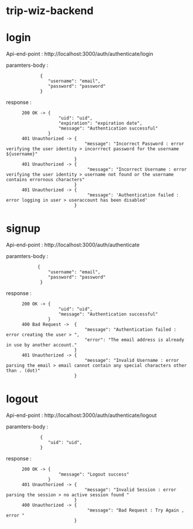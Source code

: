 # trip-wiz-backend


# login

Api-end-point : http://localhost:3000/auth/authenticate/login

paramters-body : 

                 {
                    "username": "email",
                    "password": "password"
                 }

response : 

          200 OK -> {
                        "uid": "uid",
                        "expiration": "expiration date",
                        "message": "Authentication successful"
                    }
          401 Unauthorized -> {
                                  "message": "Incorrect Password : error verifying the user identity > incorrrect password for the username ${username}"
                              }
          401 Unauthorized -> {
                                   "message": "Incorrect Username : error verifying the user identity > username not found or the username contains errornous characters"
                              }
          401 Unauthorized -> {
                                   "message": 'Authentication failed : error logging in user > useraccount has been disabled'
                              }



# signup

Api-end-point : http://localhost:3000/auth/authenticate


paramters-body : 

                {
                    "username": "email",
                    "password": "password"
                 }


response : 

          200 OK -> {
                        "uid": "uid",
                        "message": "Authentication successful"
                    }
          400 Bad Request ->  {
                                  "message": "Authentication failed : error creating the user > ",
                                  "error": "The email address is already in use by another account."
                              }
          401 Unauthorized -> {
                                  "message": "Invalid Username : error parsing the email > email cannot contain any special characters other than . (dot)"
                              }
    

# logout


Api-end-point : http://localhost:3000/auth/authenticate/logout

paramters-body : 

                 {
                    "uid": "uid",
                 }

response : 

          200 OK -> {
                        "message": "Logout success"
                    }
          401 Unauthorized -> {
                                  "message": "Invalid Session : error parsing the session > no active session found "
                              }
          400 Unauthorized -> {
                                   "message": "Bad Request : Try Again , error "
                              }